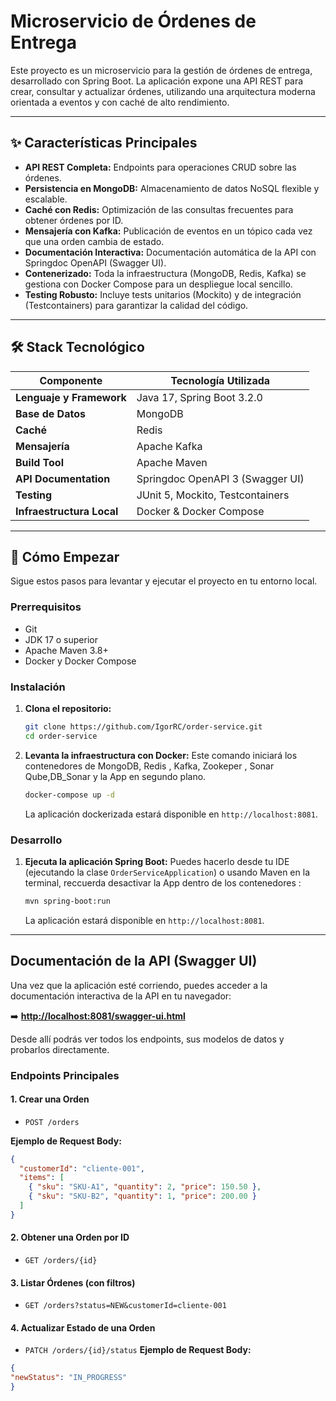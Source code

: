# Microservicio de Órdenes de Entrega

Este proyecto es un microservicio para la gestión de órdenes de entrega, desarrollado con Spring Boot. La aplicación expone una API REST para crear, consultar y actualizar órdenes, utilizando una arquitectura moderna orientada a eventos y con caché de alto rendimiento.

---
## ✨ Características Principales

* **API REST Completa:** Endpoints para operaciones CRUD sobre las órdenes.
* **Persistencia en MongoDB:** Almacenamiento de datos NoSQL flexible y escalable.
* **Caché con Redis:** Optimización de las consultas frecuentes para obtener órdenes por ID.
* **Mensajería con Kafka:** Publicación de eventos en un tópico cada vez que una orden cambia de estado.
* **Documentación Interactiva:** Documentación automática de la API con Springdoc OpenAPI (Swagger UI).
* **Contenerizado:** Toda la infraestructura (MongoDB, Redis, Kafka) se gestiona con Docker Compose para un despliegue local sencillo.
* **Testing Robusto:** Incluye tests unitarios (Mockito) y de integración (Testcontainers) para garantizar la calidad del código.

---
## 🛠️ Stack Tecnológico

| Componente              | Tecnología Utilizada                                     |
| ----------------------- | -------------------------------------------------------- |
| **Lenguaje y Framework**| Java 17, Spring Boot 3.2.0                               |
| **Base de Datos** | MongoDB                                                  |
| **Caché** | Redis                                                    |
| **Mensajería** | Apache Kafka                                             |
| **Build Tool** | Apache Maven                                             |
| **API Documentation** | Springdoc OpenAPI 3 (Swagger UI)                         |
| **Testing** | JUnit 5, Mockito, Testcontainers                         |
| **Infraestructura Local** | Docker & Docker Compose                                  |

---
## 🚀 Cómo Empezar

Sigue estos pasos para levantar y ejecutar el proyecto en tu entorno local.

### Prerrequisitos
* Git
* JDK 17 o superior
* Apache Maven 3.8+
* Docker y Docker Compose

### Instalación

1.  **Clona el repositorio:**
    ```bash
    git clone https://github.com/IgorRC/order-service.git
    cd order-service
    ```

2.  **Levanta la infraestructura con Docker:**
    Este comando iniciará los contenedores de MongoDB, Redis , Kafka, Zookeper , Sonar Qube,DB_Sonar  y la App en segundo plano.
    ```bash
    docker-compose up -d
    ```
    La aplicación dockerizada estará disponible en `http://localhost:8081`.
### Desarrollo

1.  **Ejecuta la aplicación Spring Boot:**
    Puedes hacerlo desde tu IDE (ejecutando la clase `OrderServiceApplication`) o usando Maven en la terminal, reccuerda desactivar la App dentro de los contenedores :
    ```bash
    mvn spring-boot:run
    ```
    La aplicación estará disponible en `http://localhost:8081`.

---
## <caption> Documentación de la API (Swagger UI)

Una vez que la aplicación esté corriendo, puedes acceder a la documentación interactiva de la API en tu navegador:

➡️ **[http://localhost:8081/swagger-ui.html](http://localhost:8081/swagger-ui.html)**

Desde allí podrás ver todos los endpoints, sus modelos de datos y probarlos directamente.

### Endpoints Principales

#### 1. Crear una Orden
* `POST /orders`

**Ejemplo de Request Body:**
```json
{
  "customerId": "cliente-001",
  "items": [
    { "sku": "SKU-A1", "quantity": 2, "price": 150.50 },
    { "sku": "SKU-B2", "quantity": 1, "price": 200.00 }
  ]
}
```

#### 2. Obtener una Orden por ID
* `GET /orders/{id}`

#### 3. Listar Órdenes (con filtros)
* `GET /orders?status=NEW&customerId=cliente-001`

#### 4. Actualizar Estado de una Orden
* `PATCH /orders/{id}/status`
**Ejemplo de Request Body:**
```json
{
"newStatus": "IN_PROGRESS"
}
```